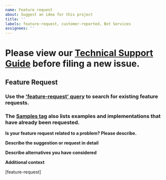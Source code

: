 ```yaml
---
name: Feature request
about: Suggest an idea for this project
title: ''
labels: feature-request, customer-reported, Bot Services
assignees: ''
---
```


# Please view our [Technical Support Guide](https://github.com/microsoft/BotFramework-WebChat/tree/master/docs/TECHNICAL_SUPPORT_GUIDE.md) before filing a new issue.

<!-- ATTENTION: Bot Framework internals, please remove the `customer-reported` and `Bot Services` labels before submitting this issue. -->

## Feature Request

### Use the ['feature-request' query](https://github.com/microsoft/BotFramework-WebChat/labels/feature-request) to search for existing feature requests.

### The [Samples tag](https://github.com/microsoft/botframework-Webchat/issues?q=is%3Aissue+is%3Aopen+label%3ASample) also lists examples and implementations that have already been requested.

**Is your feature request related to a problem? Please describe.**

<!-- A clear and concise description of what the problem is. Ex. I'm always frustrated when [...] -->

**Describe the suggestion or request in detail**

<!-- A clear and concise description of what you want to happen. -->

**Describe alternatives you have considered**

<!-- A clear and concise description of any alternative solutions or features you've considered. -->

**Additional context**

<!-- Add any other context or screenshots about the feature request here. -->

[feature-request]
